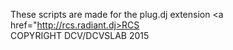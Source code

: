 These scripts are made for the plug.dj extension <a href="http://rcs.radiant.dj>RCS</a>
<br>
COPYRIGHT DCV/DCVSLAB 2015
